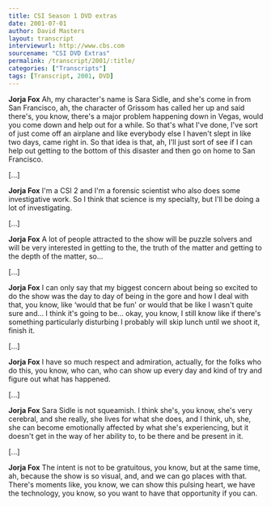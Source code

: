 ```yaml
---
title: CSI Season 1 DVD extras
date: 2001-07-01
author: David Masters
layout: transcript
interviewurl: http://www.cbs.com
sourcename: "CSI DVD Extras"
permalink: /transcript/2001/:title/
categories: ["Transcripts"]
tags: [Transcript, 2001, DVD]
---
```


**Jorja Fox** Ah, my character's name is Sara Sidle, and she's come in from San Francisco, ah, the character of Grissom has called her up and said there's, you know, there's a major problem happening down in Vegas, would you come down and help out for a while. So that's what I've done, I've sort of just come off an airplane and like everybody else I haven't slept in like two days, came right in. So that idea is that, ah, I'll just sort of see if I can help out getting to the bottom of this disaster and then go on home to San Francisco.

[...]

**Jorja Fox** I'm a CSI 2 and I'm a forensic scientist who also does some investigative work. So I think that science is my specialty, but I'll be doing a lot of investigating.

[...]

**Jorja Fox** A lot of people attracted to the show will be puzzle solvers and will be very interested in getting to the, the truth of the matter and getting to the depth of the matter, so...

[...]

**Jorja Fox** I can only say that my biggest concern about being so excited to do the show was the day to day of being in the gore and how I deal with that, you know, like &#8216;would that be fun' or would that be like I wasn't quite sure and... I think it's going to be... okay, you know, I still know like if there's something particularly disturbing I probably will skip lunch until we shoot it, finish it.

[...]

**Jorja Fox** I have so much respect and admiration, actually, for the folks who do this, you know, who can, who can show up every day and kind of try and figure out what has happened.

[...]

**Jorja Fox** Sara Sidle is not squeamish. I think she's, you know, she's very cerebral, and she really, she lives for what she does, and I think, uh, she, she can become emotionally affected by what she's experiencing, but it doesn't get in the way of her ability to, to be there and be present in it.

[...]

**Jorja Fox** The intent is not to be gratuitous, you know, but at the same time, ah, because the show is so visual, and, and we can go places with that. There's moments like, you know, we can show this pulsing heart, we have the technology, you know, so you want to have that opportunity if you can.  
